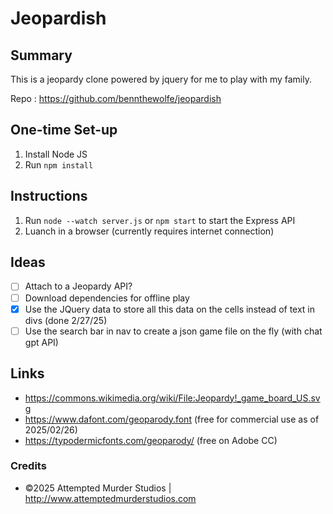 # Jeopardish
## Summary
This is a jeopardy clone powered by jquery for me to play with my family.

Repo : https://github.com/bennthewolfe/jeopardish

## One-time Set-up
1. Install Node JS
2. Run ```npm install```

## Instructions
1. Run ```node --watch server.js``` or ```npm start``` to start the Express API
2. Luanch in a browser (currently requires internet connection)

## Ideas
- [ ] Attach to a Jeopardy API?
- [ ] Download dependencies for offline play
- [x] Use the JQuery data to store all this data on the cells instead of text in divs (done 2/27/25)
- [ ] Use the search bar in nav to create a json game file on the fly (with chat gpt API)

## Links
- https://commons.wikimedia.org/wiki/File:Jeopardy!_game_board_US.svg
- https://www.dafont.com/geoparody.font (free for commercial use as of 2025/02/26)
- https://typodermicfonts.com/geoparody/ (free on Adobe CC)

### Credits
- &copy;2025 Attempted Murder Studios | http://www.attemptedmurderstudios.com